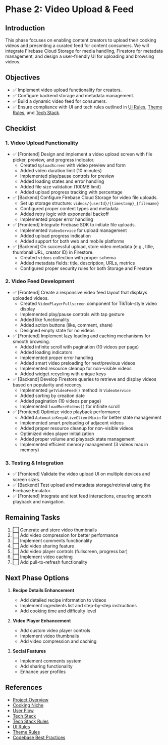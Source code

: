 # Phase 2: Video Upload & Feed

## Introduction
This phase focuses on enabling content creators to upload their cooking videos and presenting a curated feed for content consumers. We will integrate Firebase Cloud Storage for media handling, Firestore for metadata management, and design a user-friendly UI for uploading and browsing videos. 

## Objectives
- ✅ Implement video upload functionality for creators.
- ✅ Configure backend storage and metadata management.
- ✅ Build a dynamic video feed for consumers.
- ✅ Ensure compliance with UI and tech rules outlined in [UI Rules](ui-rules.md), [Theme Rules](theme-rules.md), and [Tech Stack](tech-stack.md).

## Checklist

### 1. Video Upload Functionality
- ✅ [Frontend] Design and implement a video upload screen with file picker, preview, and progress indicator.
  - Created `UploadScreen` with video preview and form
  - Added video duration limit (10 minutes)
  - Implemented play/pause controls for preview
  - Added loading states and error handling
  - Added file size validation (100MB limit)
  - Added upload progress tracking with percentage
- ✅ [Backend] Configure Firebase Cloud Storage for video file uploads.
  - Set up storage structure: `videos/{userId}/{timestamp}_{filename}`
  - Configured proper content types and metadata
  - Added retry logic with exponential backoff
  - Implemented proper error handling
- ✅ [Frontend] Integrate Firebase SDK to initiate file uploads.
  - Implemented `VideoService` for upload management
  - Added upload progress indication
  - Added support for both web and mobile platforms
- ✅ [Backend] On successful upload, store video metadata (e.g., title, thumbnail URL, creator ID) in Firestore.
  - Created `videos` collection with proper schema
  - Added metadata fields: title, description, URLs, metrics
  - Configured proper security rules for both Storage and Firestore

### 2. Video Feed Development
- ✅ [Frontend] Create a responsive video feed layout that displays uploaded videos.
  - Created `VideoPlayerFullscreen` component for TikTok-style video display
  - Implemented play/pause controls with tap gesture
  - Added like functionality
  - Added action buttons (like, comment, share)
  - Designed empty state for no videos
- ✅ [Frontend] Implement lazy loading and caching mechanisms for smooth browsing.
  - Added infinite scroll with pagination (10 videos per page)
  - Added loading indicators
  - Implemented proper error handling
  - Added smart video preloading for next/previous videos
  - Implemented resource cleanup for non-visible videos
  - Added widget recycling with unique keys
- ✅ [Backend] Develop Firestore queries to retrieve and display videos based on popularity and recency.
  - Implemented `getVideoFeed()` method in `VideoService`
  - Added sorting by creation date
  - Added pagination (10 videos per page)
  - Implemented `loadMoreVideos()` for infinite scroll
- ✅ [Frontend] Optimize video playback performance
  - Added `AutomaticKeepAliveClientMixin` for better state management
  - Implemented smart preloading of adjacent videos
  - Added proper resource cleanup for non-visible videos
  - Optimized video player initialization
  - Added proper volume and playback state management
  - Implemented efficient memory management (3 videos max in memory)

### 3. Testing & Integration
- ✅ [Frontend] Validate the video upload UI on multiple devices and screen sizes.
- ✅ [Backend] Test upload and metadata storage/retrieval using the Firebase Emulator.
- ✅ [Frontend] Integrate and test feed interactions, ensuring smooth playback and navigation.

## Remaining Tasks
1. ⬜ Generate and store video thumbnails
2. ⬜ Add video compression for better performance
3. ⬜ Implement comments functionality
4. ⬜ Add video sharing feature
5. ⬜ Add video player controls (fullscreen, progress bar)
6. ⬜ Implement video caching
7. ⬜ Add pull-to-refresh functionality

## Next Phase Options
1. **Recipe Details Enhancement**
   - Add detailed recipe information to videos
   - Implement ingredients list and step-by-step instructions
   - Add cooking time and difficulty level

2. **Video Player Enhancement**
   - Add custom video player controls
   - Implement video thumbnails
   - Add video compression and caching

3. **Social Features**
   - Implement comments system
   - Add sharing functionality
   - Enhance user profiles

## References
- [Project Overview](project-overview.md)
- [Cooking Niche](cooking-niche.md)
- [User Flow](user-flow.md)
- [Tech Stack](tech-stack.md)
- [Tech Stack Rules](tech-stack-rules.md)
- [UI Rules](ui-rules.md)
- [Theme Rules](theme-rules.md)
- [Codebase Best Practices](codebase-best-practices.md) 